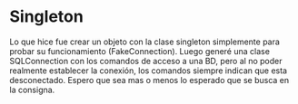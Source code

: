 # Singleton

Lo que hice fue crear un objeto con la clase singleton simplemente para probar su funcionamiento (FakeConnection).
Luego generé una clase SQLConnection con los comandos de acceso a una BD, pero al no poder realmente establecer la conexión, los comandos siempre indican que esta desconectado.
Espero que sea mas o menos lo esperado que se busca en la consigna.
